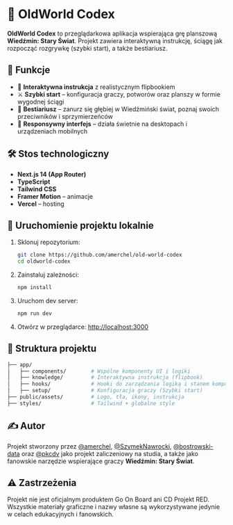 # 🐺 OldWorld Codex

**OldWorld Codex** to przeglądarkowa aplikacja wspierająca grę planszową **Wiedźmin: Stary Świat**. Projekt zawiera interaktywną instrukcję, ściągę jak rozpocząć rozgrywkę (szybki start), a także bestiariusz.

## 🔮 Funkcje

- 📖 **Interaktywna instrukcja** z realistycznym flipbookiem
- ⚔️ **Szybki start** – konfiguracja graczy, potworów oraz planszy w formie wygodnej ściągi
- 🧟 **Bestiariusz** – zanurz się głębiej w Wiedźmiński świat, poznaj swoich przeciwników i sprzymierzeńców
- 📱 **Responsywny interfejs** – działa świetnie na desktopach i urządzeniach mobilnych

## 🛠️ Stos technologiczny

- **Next.js 14 (App Router)**
- **TypeScript**
- **Tailwind CSS**
- **Framer Motion** – animacje
- **Vercel** – hosting

## 🚀 Uruchomienie projektu lokalnie

1. Sklonuj repozytorium:
   ```bash
   git clone https://github.com/amerchel/old-world-codex
   cd oldworld-codex
   ```

2. Zainstaluj zależności:
   ```bash
   npm install
   ```

3. Uruchom dev server:
   ```bash
   npm run dev
   ```

4. Otwórz w przeglądarce: [http://localhost:3000](http://localhost:3000)

## 📁 Struktura projektu

```bash
├── app/
│   ├── components/        # Wspólne komponenty UI i logiki
│   ├── knowledge/         # Interaktywna instrukcja (flipbook)
│   ├── hooks/             # Hooki do zarządzania logiką i stanem komponentów funkcyjnych
│   ├── setup/             # Konfiguracja graczy (Szybki start)
├── public/assets/         # Logo, tła, ikony, instrukcja
├── styles/                # Tailwind + globalne style
```

## ✍️ Autor

Projekt stworzony przez [@amerchel](https://github.com/amerchel), [@SzymekNawrocki](https://github.com/SzymekNawrocki), [@bostrowski-data](https://github.com/bostrowski-data) oraz [@pkcdv](https://github.com/pkcdv) jako projekt zaliczeniowy na studia, a także jako fanowskie narzędzie wspierające graczy **Wiedźmin: Stary Świat**.

## ⚠️ Zastrzeżenia

Projekt nie jest oficjalnym produktem Go On Board ani CD Projekt RED. Wszystkie materiały graficzne i nazwy własne są wykorzystywane jedynie w celach edukacyjnych i fanowskich.
